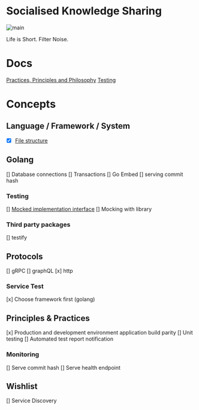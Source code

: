 # Socialised Knowledge Sharing

![main](https://github.com/aljorhythm/sapere-server/actions/workflows/build.yml/badge.svg?branch=main)

Life is Short. Filter Noise.

# Docs

[Practices, Principles and Philosophy](docs/ppp.md)
[Testing](docs/testing.md)

# Concepts

## Language / Framework / System

- [x] [File structure](docs/file_structure.md)
  
## Golang

[] Database connections
  [] Transactions
[] Go Embed
  [] serving commit hash
  
### Testing

[] [Mocked implementation interface](data/inmemory)
[] Mocking with library

### Third party packages

[] testify
  
## Protocols

[] gRPC
[] graphQL
[x] http

### Service Test

[x] Choose framework first (golang)

## Principles & Practices

[x] Production and development environment application build parity
[] Unit testing
[] Automated test report notification
  
### Monitoring

[] Serve commit hash
[] Serve health endpoint

## Wishlist

[] Service Discovery
